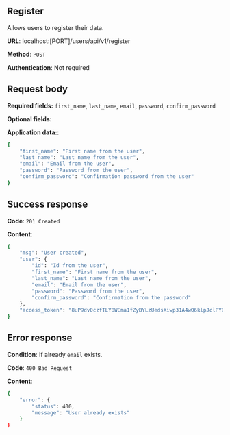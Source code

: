 ## Register
Allows users to register their data.

**URL**: localhost:[PORT]/users/api/v1/register

**Method**: `POST`

**Authentication**: Not required

## Request body
**Required fields:** `first_name`, `last_name`, `email`, `password`, `confirm_password`

**Optional fields:**

**Application data:**:
```bash
{
    "first_name": "First name from the user",
    "last_name": "Last name from the user",
    "email": "Email from the user",
    "password": "Password from the user",
    "confirm_password": "Confirmation password from the user"
}
```

## Success response
**Code**: `201 Created`

**Content**:
```bash
{
    "msg": "User created",
    "user": {
        "id": "Id from the user",
        "first_name": "First name from the user",
        "last_name": "Last name from the user",
        "email": "Email from the user",
        "password": "Password from the user",
        "confirm_password": "Confirmation from the password"
    },
    "access_token": "8uP9dv0czfTLY8WEma1fZyBYLzUedsXiwp31A4wQ6klpJclPYQyZDsFruLuybCd9..."
}
```

## Error response
**Condition**: If already `email` exists.

**Code**: `400 Bad Request`

**Content**:
```bash
{
    "error": {
        "status": 400,
        "message": "User already exists"
    }
}
```
